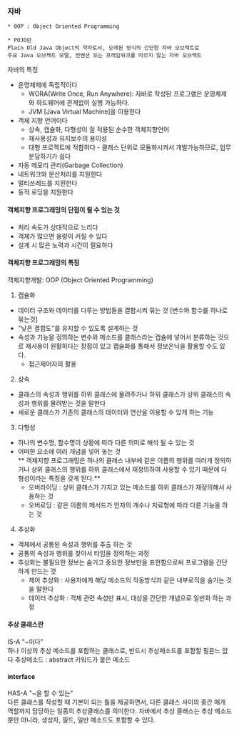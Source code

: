 ### 자바

```agsl
* OOP : Object Oriented Programming
```
```agsl
* POJO란
Plain Old Java Object의 약자로서, 오래된 방식의 간단한 자바 오브젝트로
주요 Java 오브젝트 모델, 컨벤션 또는 프레임워크를 따르지 않는 자바 오브젝트
```
자바의 특징
* 운영체제에 독립적이다
  * WORA(Write Once, Run Anywhere): 자바로 작성된 프로그램은 운영체제와 하드웨어에 관계없이 실행 가능하다.
  * JVM [Java Virtual Machine]을 이용한다 </br>
* 객체 지향 언어이다
  * 상속, 캡슐화, 다형성이 잘 적용된 순수한 객체지향언어
  * 재사용성과 유지보수의 용이성
  * 대형 프로젝트에 적합하다 - 클래스 단위로 모듈화시켜서 개발가능하므로, 업무 분담하기가 쉽다 </br>
* 자동 메모리 관리(Garbage Collection)
* 네트워크와 분산처리를 지원한다
* 멀티쓰레드를 지원한다
* 동적 로딩을 지원한다

#### 객체지향 프로그래밍의 단점이 될 수 있는 것
* 처리 속도가 상대적으로 느리다
* 객체가 많으면 용량이 커질 수 있다
* 설계 시 많은 노력과 시간이 필요하다

#### 객체지향 프로그래밍의 특징
객체지향개발: OOP (Object Oriented Programming)
1. 캡슐화 </br>
* 데이터 구조와 데이터를 다루는 방법들을 결합시켜 묶는 것 [변수와 함수를 하나로 묶는것] </br>
* "낮은 결합도"를 유지할 수 있도록 설계하는 것 </br>
* 속성과 기능을 정의하는 변수와 메소드를 클래스라는 캡슐에 넣어서 분류하는 것으로 재사용이 원활하다는 장점이 있고 캡슐화를 통해서 정보은닉을 활용할 수도 있다.
  * 접근제어자의 활용
2. 상속
* 클래스의 속성과 행위를 하위 클래스에 물려주거나 하위 클래스가 상위 클래스의 속성과 행위를 물려받는 것을 말한다
* 새로운 클래스가 기존의 클래스의 데이터와 연산을 이용할 수 있게 하는 기능
3. 다형성
* 하나의 변수명, 함수명이 상황에 따라 다른 의미로 해석 될 수 있는 것
* 어떠한 요소에 여러 개념을 넣어 놓는 것 </br>
** 객체지향 프로그래밍은 하나의 클래스 내부에 같은 이름의 행위를 여러개 정의하거나 상위 클래스의 행위를 하위 클래스에서 재정의하여 사용할 수 있기 때문에 다형성이라는 특징을 갖게 된다.**
  * 오버라이딩 : 상위 클래스가 가지고 있는 메소드를 하위 클래스가 재정의해서 사용하는 것
  * 오버로딩 : 같은 이름의 메서드가 인자의 개수나 자료형에 따라 다른 기능을 하는 것
4. 추상화
* 객체에서 공통된 속성과 행위를 추출 하는 것
* 공통의 속성과 행위를 찾아서 타입을 정의하는 과정
* 추상화는 불필요한 정보는 숨기고 중요한 정보만을 표현함으로써 프로그램을 간단하게 만드는 것
  * 제어 추상화 : 사용자에게 해당 메소드의 작동방식과 같은 내부로직을 숨기는 것을 말한다
  * 데이터 추상화 : 객체 관련 속성만 표시, 대상을 간단한 개념으로 일반화 하는 과정
#### 추상 클래스란
IS-A  "~이다" </br>
 하나 이상의 추상 메소드를 포함하는 클래스로, 반드시 추상메소드를 포함할 필욘느 없다
 추상메소드 : abstract 키워드가 붙은 메소드
#### interface
HAS-A  "~을 할 수 있는" </br>
 다른 클래스를 작성할 때 기본이 되는 틀을 제공하면서, 다른 클래스 사이의 중간 매개 역할까지 담당하는 일종의 추상클래스를 의미한다.
 자바에서 추상 클래스는 추상 메소드 뿐만 아니라, 생성자, 필드, 일반 메소드도 포함할 수 있다.
 